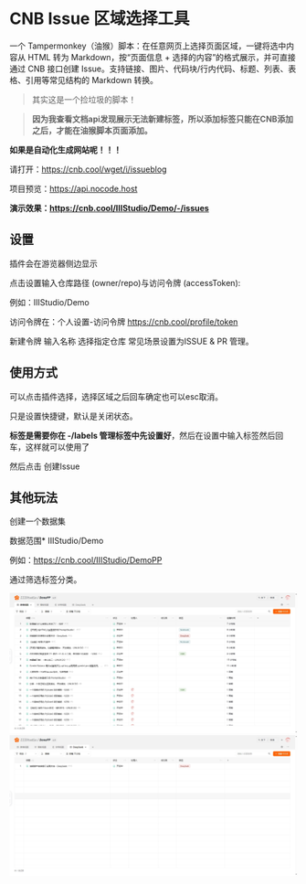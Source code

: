 # CNB Issue 区域选择工具

一个 Tampermonkey（油猴）脚本：在任意网页上选择页面区域，一键将选中内容从 HTML 转为 Markdown，按“页面信息 + 选择的内容”的格式展示，并可直接通过 CNB 接口创建 Issue。支持链接、图片、代码块/行内代码、标题、列表、表格、引用等常见结构的 Markdown 转换。

> 其实这是一个捡垃圾的脚本！

> **因为我查看文档api发现展示无法新建标签，所以添加标签只能在CNB添加之后，才能在油猴脚本页面添加。**

**如果是自动化生成网站呢！！！**

请打开：https://cnb.cool/wget/i/issueblog

项目预览：https://api.nocode.host

**演示效果：https://cnb.cool/IIIStudio/Demo/-/issues**


## 设置

插件会在游览器侧边显示

点击设置输入仓库路径 (owner/repo)与访问令牌 (accessToken):

例如：IIIStudio/Demo

访问令牌在：个人设置-访问令牌 https://cnb.cool/profile/token

新建令牌 输入名称 选择指定仓库 常见场景设置为ISSUE & PR 管理。

## 使用方式

可以点击插件选择，选择区域之后回车确定也可以esc取消。

只是设置快捷键，默认是关闭状态。

**标签是需要你在 -/labels 管理标签中先设置好**，然后在设置中输入标签然后回车，这样就可以使用了

然后点击 创建Issue

## 其他玩法

创建一个数据集

数据范围*
IIIStudio/Demo

例如：https://cnb.cool/IIIStudio/DemoPP

通过筛选标签分类。

![](./image/7.jpg)
![](./image/8.jpg)